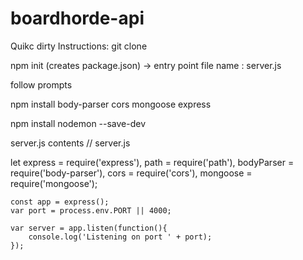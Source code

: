# boardhorde-api

Quikc dirty Instructions: 
git clone 


npm init (creates package.json)
-> entry point file name : server.js

follow prompts

npm install body-parser cors mongoose express

npm install nodemon --save-dev


server.js contents
// server.js

let express = require('express'),
    path = require('path'),
    bodyParser = require('body-parser'),
    cors = require('cors'),
    mongoose = require('mongoose');

    const app = express();
    var port = process.env.PORT || 4000;

    var server = app.listen(function(){
        console.log('Listening on port ' + port);
    });
